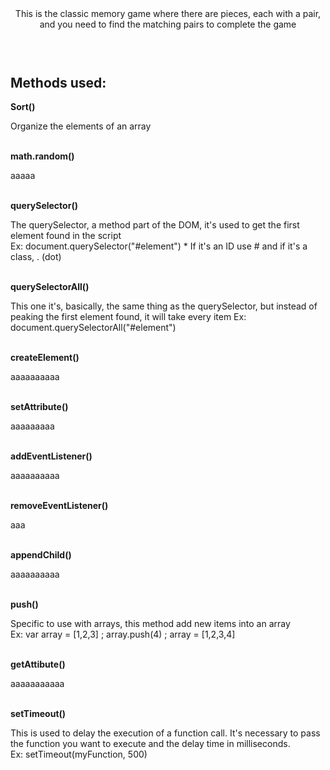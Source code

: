  <header>
      This is the classic memory game where there are pieces, each with a pair, and you need to find the matching pairs to complete the game <br><br>
  </header>

  <h2> Methods used: </h2>
  
  <section>
    <p><b>Sort()</b></p>
        <span> Organize the elements of an array </span><br><br>
    <p><b>math.random()</b></p>
        <span>aaaaa </span><br><br>
    <p><b>querySelector()</b></p>
        <span> The querySelector, a method part of the DOM, it's used to get the first element found in the script <br>
        Ex: document.querySelector("#element") * If it's an ID use # and if it's a class, . (dot)</span><br><br>
    <p><b>querySelectorAll()</b></p>
        <span> This one it's, basically, the same thing as the querySelector, but instead of peaking the first element found, it will take every item 
        Ex: document.querySelectorAll("#element")</span><br><br>
    <p><b>createElement()</b></p>
        <span> aaaaaaaaaa </span><br><br>
    <p><b>setAttribute()</b></p>
        <span> aaaaaaaaa </span><br><br>
    <p><b>addEventListener()</b></p>
        <span> aaaaaaaaaa </span><br><br>
    <p><b>removeEventListener()</b></p>
        <span> aaa </span><br><br>
    <p><b>appendChild()</b></p>
        <span> aaaaaaaaaa </span><br><br>
    <p><b>push()</b></p>
        <span> Specific to use with arrays, this method add new items into an array <br>
        Ex: var array = [1,2,3] ; array.push(4) ; array = [1,2,3,4] </span><br><br>
    <p><b>getAttibute()</b></p>
        <span> aaaaaaaaaaa </span><br><br>
    <p><b>setTimeout()</b></p>
    <span>This is used to delay the execution of a function call. It's necessary to pass the function you want to execute and the delay time in milliseconds. <br>
        Ex: setTimeout(myFunction, 500) </span>
  </section>
